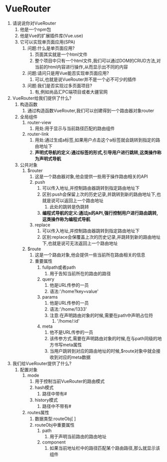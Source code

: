 # VueRouter

1. 请说说你对VueRouter
   1. 他是一个npm包
   2. 他是Vue的扩展插件库(Vue.use)
   3. 它可以实现单页面应用(SPA)
      1. 问题:什么是单页面应用?
         1. 页面其实就是一个html文件
         2. 整个项目中只有一个html文件,我们可以通过DOM的CRUD方法,对当前的html内容进行操作,从而显示出不同的内容
      2. 问题:请问只是用Vue能否实现单页面应用?
         1. 可以,也就是说VueRouter并不是一个必不可少的插件
      3. 问题:我们是否实现过多页面项目?
         1. 有,例如尚品汇PC端项目或者大疆官网
2. VueRouter给我们提供了什么?
   1. 构造函数
      1. 通过构造函数VueRouter,我们可以创建得到一个路由器对象router
   2. 全局组件
      1. router-view
         1. 用处:用于显示与当前路径匹配的路由组件
      2. router-link
         1. 用处:通过生成a标签,如果用户点击这个a标签就会跳转到指定的路由地址下
         2. **声明式导航的定义:通过标签的形式,引导用户进行跳转,这类操作称为声明式导航**
   3. 公共对象
      1. $router
         1. 这是一个路由器对象,他会提供一些用于操作路由相关的API
         2. push
            1. 可以传入地址,并控制路由器跳转到指定路由地址下
            2. 区别:push会保留上次的历史记录,并跳转到新的路由地址下,也就是说可以返回上一个路由地址
               1. 此处的跳转是伪跳转
            3. **编程式导航的定义:通过js的API,强行控制用户进行路由跳转,这类操作称为编程式导航**
         3. replace
            1. 可以传入地址,并控制路由器跳转到指定路由地址下
            2. 区别:replace会保覆盖上次的历史记录,并跳转到新的路由地址下,也就是说可无法返回上一个路由地址
      2. $route
         1. 这是一个路由对象,他会提供一些当前所在路由相关的信息
         2. 重要属性
            1. fullpath或者path
               1. 用于告知当前所在的路由的路径
            2. query
               1. 他是URL传参的一员
               2. 语法:'/home?key=value'
            3. params
               1. 他是URL传参的一员
               2. 语法:'/home/1333'
               3. 注意:在声明路由对象的时候,需要在path中声明占位符
                  1. '/home/:id'
            4. meta
               1. 他不是URL传参的一员
               2. 该传参方式,需要在声明路由对象的时候,在与path同级的地方书写meta属性
               3. 当用户跳转到对应的路由地址的时候,$route对象中就会接收到对应的meta数据
3. 我们给VueRouter提供了什么?
   1. 配置对象
      1. mode
         1. 用于控制当前VueRouter的路由模式
         2. hash模式
            1. 路径中带有#
         3. history模式
            1. 路径中不带有#
      2. routes属性
         1. 数据类型:routeObj[ ]
         2. routeObj中重要属性
            1. path
               1. 用于声明当前路由的路由地址
            2. component
               1. 如果当前地址栏中的路径匹配某个路由路径,那么就显示该组件